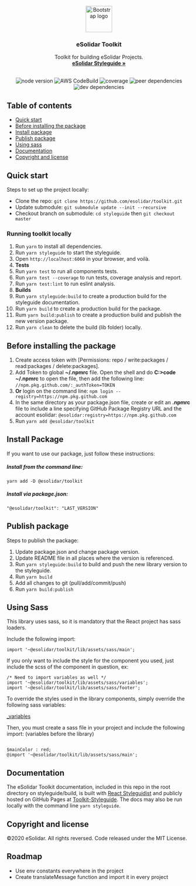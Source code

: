 <p  align="center">
<a  href="https://github.com/esolidar/toolkit/packages/83065">
<img  src="https://www.esolidar.com/images/login-logo-top.png"  alt="Bootstrap logo"  width="72"  height="72">
</a>
</p>

<h3  align="center">eSolidar Toolkit</h3>
<p  align="center">
Toolkit for building eSolidar Projects.
<br>
<a target="_blank" href="https://esolidar.github.io/toolkit-styleguide/"><strong>eSolidar Styleguide »</strong></a>
<br>
<br>
</p>
<div align="center">
<img src="https://img.shields.io/badge/node-v12.13.1-blue" alt="node version">
<img src="https://s3-eu-west-1.amazonaws.com/codefactory-eu-west-1-prod-default-build-badges/passing.svg" alt="AWS CodeBuild">
<img src="https://img.shields.io/badge/coverage-98.18%25-green" alt="coverage">
<img src="https://img.shields.io/badge/peer%20dependencies-up%20to%20date-brightgreen" alt="peer dependencies">
<img src="https://img.shields.io/badge/dev%20dependencies-up%20to%20date-brightgreen" alt="dev dependencies">
</div>


## Table of contents

- [Quick start](#quick-start)
- [Before installing the package](#before-installing-the-package)
- [Install package](#install-package)
- [Publish package](#publish-package)
- [Using sass](#using-sass)
- [Documentation](#documentation)
- [Copyright and license](#copyright-and-license)

## Quick start

Steps to set up the project locally:

- Clone the repo: `git clone https://github.com/esolidar/toolkit.git`
- Update submodule: `git submodule update --init --recursive`
- Checkout branch on submodule: `cd styleguide` then `git checkout master`

### Running toolkit locally

1. Run `yarn` to install all dependencies.
2. Run `yarn styleguide` to start the styleguide.
3. Open `http://localhost:6060` in your browser, and voilà.
4. **Tests**
5. Run `yarn test` to run all components tests.
6. Run `yarn test --coverage` to run tests, coverage analysis and report.
7. Run `yarn test:lint` to run eslint analysis.
8. **Builds**
9. Run `yarn styleguide:build` to create a production build for the styleguide documentation.
10. Run `yarn build` to create a production build for the package.
11. Rum `yarn build:publish` to create a production build and publish the new version package.
12. Run `yarn clean` to delete the build (lib folder) locally.

## Before installing the package

1. Create access token with [Permissions: repo / write:packages / read:packages / delete:packages].
2. Add Token to global **~/.npmrc** file. Open the shell and do **C:>code ~/.npmrc** to open the file, then add the following line: `//npm.pkg.github.com/:_authToken=TOKEN`
3. **Or** login on the command line: `npm login --registry=https://npm.pkg.github.com`
4. In the same directory as your package.json file, create or edit an **.npmrc** file to include a line specifying GitHub Package Registry URL and the account esolidar: `@esolidar:registry=https://npm.pkg.github.com`
5. Run `yarn add @esolidar/toolkit`

## Install Package

If you want to use our package, just follow these instructions:

##### Install from the command line:

`yarn add -D @esolidar/toolkit`

##### Install via package.json:

`"@esolidar/toolkit": "LAST_VERSION"`

## Publish package

Steps to publish the package:

1. Update package.json and change package version.
2. Update README file in all places where the version is referenced.
3. Run `yarn styleguide:build` to build and push the new library version to the styleguide.
4. Run `yarn build`
5. Add all changes to git (pull/add/commit/push)
6. Run `yarn build:publish`

## Using Sass

This library uses sass, so it is mandatory that the React project has sass loaders.

Include the following import:

`import '~@esolidar/toolkit/lib/assets/sass/main';`

If you only want to include the style for the component you used, just include the scss of the component in question, ex:

```
/* Need to import variables as well */
import '~@esolidar/toolkit/lib/assets/sass/variables';
import '~@esolidar/toolkit/lib/assets/sass/footer';
```

To override the styles used in the library components, simply override the following sass variables:

[\_variables](https://github.com/esolidar/toolkit/blob/master/src/assets/sass/_variables.scss)

Then, you must create a sass file in your project and include the following import:
(variables before the library)

```

$mainColor : red;
@import '~@esolidar/toolkit/lib/assets/sass/main';

```

## Documentation

The eSolidar Toolkit documentation, included in this repo in the root directory on styleguide/build, is built with [React Styleguidist](https://react-styleguidist.js.org/) and publicly hosted on GitHub Pages at [Toolkit-Styleguide](https://esolidar.github.io/toolkit-styleguide/). The docs may also be run locally with the command line `yarn styleguide`.

## Copyright and license

©2020 eSolidar. All rights reversed.
Code released under the MIT License.

## Roadmap

- Use env constants everywhere in the project
- Create translateMessage function and import it in every project
